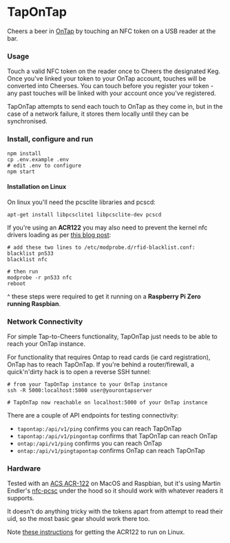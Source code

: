 # TapOnTap

Cheers a beer in [OnTap](https://github.com/commoncode/ontap) by touching an NFC token on a USB reader at the bar.


### Usage

Touch a valid NFC token on the reader once to Cheers the designated Keg. Once you've linked your token to your OnTap account, touches will be converted into Cheerses. You can touch before you register your token - any past touches will be linked with your account once you've registered.

TapOnTap attempts to send each touch to OnTap as they come in, but in the case of a network failure, it stores them locally until they can be synchronised.


### Install, configure and run

```
npm install
cp .env.example .env
# edit .env to configure
npm start
```

#### Installation on Linux

On linux you'll need the pcsclite libraries and pcscd:

```
apt-get install libpcsclite1 libpcsclite-dev pcscd
```

If you're using an **ACR122** you may also need to prevent the kernel nfc drivers loading as per [this blog post](https://choffee.co.uk/posts/2015/01/nfc_reader_acr122_linux/):

```
# add these two lines to /etc/modprobe.d/rfid-blacklist.conf:
blacklist pn533
blacklist nfc

# then run
modprobe -r pn533 nfc
reboot
```
^ these steps were required to get it running on a **Raspberry Pi Zero running Raspbian**.


### Network Connectivity

For simple Tap-to-Cheers functionality, TapOnTap just needs to be able to reach your OnTap instance.

For functionality that requires Ontap to read cards (ie card registration), OnTap has to reach TapOnTap. If you're behind a router/firewall, a quick'n'dirty hack is to open a reverse SSH tunnel:

```
# from your TapOnTap instance to your OnTap instance
ssh -R 5000:localhost:5000 user@yourontapserver

# TapOnTap now reachable on localhost:5000 of your OnTap instance
```

There are a couple of API endpoints for testing connectivity:

* `tapontap:/api/v1/ping` confirms you can reach TapOnTap
* `tapontap:/api/v1/pingontap` confirms that TapOnTap can reach OnTap
* `ontap:/api/v1/ping` confirms you can reach OnTap
* `ontap:/api/v1/pingtapontap` confirms OnTap can reach TapOnTap



### Hardware

Tested with an [ACS ACR-122](http://www.acs.com.hk/en/products/3/acr122u-usb-nfc-reader/) on MacOS and Raspbian, but it's using Martin Endler's [nfc-pcsc](https://github.com/pokusew/nfc-pcsc) under the hood so it should work with whatever readers it supports.

It doesn't do anything tricky with the tokens apart from attempt to read their uid, so the most basic gear should work there too.

Note [these instructions](#installation-on-linux) for getting the ACR122 to run on Linux.
